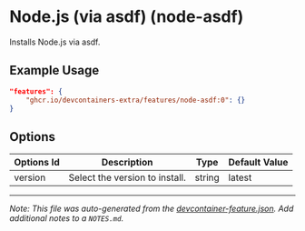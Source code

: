 
# Node.js (via asdf) (node-asdf)

Installs Node.js via asdf.

## Example Usage

```json
"features": {
    "ghcr.io/devcontainers-extra/features/node-asdf:0": {}
}
```

## Options

| Options Id | Description | Type | Default Value |
|-----|-----|-----|-----|
| version | Select the version to install. | string | latest |



---

_Note: This file was auto-generated from the [devcontainer-feature.json](devcontainer-feature.json).  Add additional notes to a `NOTES.md`._
